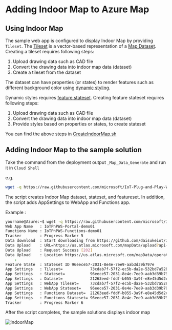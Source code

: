 # Adding Indoor Map to Azure Map

## Using Indoor Map

The sample web app is configured to display Indoor Map by providing `Tileset`.   The [Tileset](https://docs.microsoft.com/en-us/azure/azure-maps/creator-indoor-maps#tilesets) is a vector-based representation of a [Map Dataset](https://docs.microsoft.com/en-us/azure/azure-maps/creator-indoor-maps#datasets).
Creating a tileset requires following steps:

1. Upload drawing data such as CAD file
1. Convert the drawing data into indoor map data (dataset)
1. Create a tileset from the dataset

The dataset can have properties (or states) to render features such as different background color using [dynamic styling](https://docs.microsoft.com/en-us/azure/azure-maps/indoor-map-dynamic-styling).

Dynamic styles requires [feature stateset](https://docs.microsoft.com/en-us/azure/azure-maps/creator-indoor-maps#feature-statesets).
Creating feature stateset requires following steps:

1. Upload drawing data such as CAD file
1. Convert the drawing data into indoor map data (dataset)
1. Provide styles based on properties or states, to create stateset

You can find the above steps in [CreateIndoorMap.sh](../Deployment/CreateIndoorMap.sh)

## Adding Indoor Map to the sample solution

Take the command from the deployment output `_Map_Data_Generate` and run it in `Cloud Shell`

e.g.

```bash
wget -q https://raw.githubusercontent.com/microsoft/IoT-Plug-and-Play-Workshop/daisuke-wip/Deployment/CreateIndoorMap.ps1 -outfile ./Indoormap.sh && chmod +x ./Indoormap.sh; ./Indoormap.sh 123456789abcdefghijklmnopqrstuvwxyz Tracker08 tracker08 https://iot-plug-and-play-workshop-tracker.azurewebsites.net/api/HOLProgressTracker

```

The script creates Indoor Map dataset, stateset, and featureset.  In addition, the script adds AppSettings to WebApp and Functions app.

Example :

```bash
yourname@Azure:~$ wget -q https://raw.githubusercontent.com/microsoft/IoT-Plug-and-Play-Workshop/daisuke-wip/Deployment/CreateIndoorMap.sh -O ./Indoormap.sh && chmod +x ./Indoormap.sh; ./Indoormap.sh 123456789abcdefghijklmnopqrstuvwxyz Tracker08 tracker08 https://iot-plug-and-play-workshop-tracker.azurewebsites.net/api/HOLProgressTracker
Web App Name   : IoTPnPWS-Portal-demo01
Functions Name : IoTPnPWS-Functions-demo01
Tracker        : Progress Marker 5
Data download  : Start downloading from https://github.com/daisukeiot/IoT-Plug-and-Play-Workshop-Deploy/raw/main/MapData/Drawing.zip
Data Upload    : URL=https://us.atlas.microsoft.com/mapData/upload?api-version=1.0&dataFormat=zip&subscription-key=w2j75MW6nGHUanazxYDW3pnz8xDFAgwdv151PeBd4gc
Data Upload    : Request Success [202]
Data Upload    : Location https://us.atlas.microsoft.com/mapData/operations/1bb22d75-265a-4b35-8c7d-5edc40b9c7bc?api-version=1.0
    :
Feature State  : Stateset ID 96eece57-2031-8e4e-7ee9-aab3d39b797e
App Settings   : Tileset=            73cdab7f-57f2-ec5b-da2e-532bd7a52874
App Settings   : Stateset=           96eece57-2031-8e4e-7ee9-aab3d39b797e
App Settings   : Dataset=            21263eed-fddf-b055-3a9f-e8e45d5d2cd2
App Settings   : WebApp Tileset=     73cdab7f-57f2-ec5b-da2e-532bd7a52874
App Settings   : WebApp Stateset=    96eece57-2031-8e4e-7ee9-aab3d39b797e
App Settings   : Functions Dataset=  21263eed-fddf-b055-3a9f-e8e45d5d2cd2
App Settings   : Functions Stateset= 96eece57-2031-8e4e-7ee9-aab3d39b797e
Tracker        : Progress Marker 6
```

After the script completes, the sample solutions displays indoor map

![IndoorMap](media/IndoorMap.png)